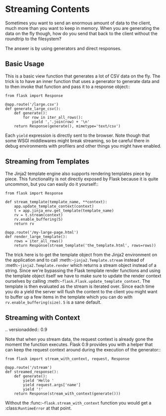# Streaming Contents

Sometimes you want to send an enormous amount of data to the client, much
more than you want to keep in memory. When you are generating the data on
the fly though, how do you send that back to the client without the
roundtrip to the filesystem?

The answer is by using generators and direct responses.

## Basic Usage

This is a basic view function that generates a lot of CSV data on the fly.
The trick is to have an inner function that uses a generator to generate
data and to then invoke that function and pass it to a response object::

    from flask import Response

    @app.route('/large.csv')
    def generate_large_csv():
        def generate():
            for row in iter_all_rows():
                yield ','.join(row) + '\n'
        return Response(generate(), mimetype='text/csv')

Each `yield` expression is directly sent to the browser. Note though
that some WSGI middlewares might break streaming, so be careful there in
debug environments with profilers and other things you might have enabled.

## Streaming from Templates

The Jinja2 template engine also supports rendering templates piece by
piece. This functionality is not directly exposed by Flask because it is
quite uncommon, but you can easily do it yourself::

    from flask import Response

    def stream_template(template_name, **context):
        app.update_template_context(context)
        t = app.jinja_env.get_template(template_name)
        rv = t.stream(context)
        rv.enable_buffering(5)
        return rv

    @app.route('/my-large-page.html')
    def render_large_template():
        rows = iter_all_rows()
        return Response(stream_template('the_template.html', rows=rows))

The trick here is to get the template object from the Jinja2 environment
on the application and to call :meth:`~jinja2.Template.stream` instead of
:meth:`~jinja2.Template.render` which returns a stream object instead of a
string. Since we're bypassing the Flask template render functions and
using the template object itself we have to make sure to update the render
context ourselves by calling :meth:`~flask.Flask.update_template_context`.
The template is then evaluated as the stream is iterated over. Since each
time you do a yield the server will flush the content to the client you
might want to buffer up a few items in the template which you can do with
`rv.enable_buffering(size)`. `5` is a sane default.

## Streaming with Context

.. versionadded:: 0.9

Note that when you stream data, the request context is already gone the
moment the function executes. Flask 0.9 provides you with a helper that
can keep the request context around during the execution of the
generator::

    from flask import stream_with_context, request, Response

    @app.route('/stream')
    def streamed_response():
        def generate():
            yield 'Hello '
            yield request.args['name']
            yield '!'
        return Response(stream_with_context(generate()))

Without the :func:`~flask.stream_with_context` function you would get a
:class:`RuntimeError` at that point.
